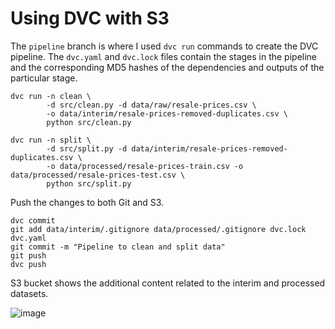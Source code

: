 # Using DVC with S3

The `pipeline` branch is where I used `dvc run` commands to create the DVC pipeline. The `dvc.yaml` and `dvc.lock` files contain the stages in the pipeline and the corresponding MD5 hashes of the dependencies and outputs of the particular stage.

```
dvc run -n clean \
        -d src/clean.py -d data/raw/resale-prices.csv \
        -o data/interim/resale-prices-removed-duplicates.csv \
        python src/clean.py

dvc run -n split \
        -d src/split.py -d data/interim/resale-prices-removed-duplicates.csv \
        -o data/processed/resale-prices-train.csv -o data/processed/resale-prices-test.csv \
        python src/split.py
```

Push the changes to both Git and S3.

```
dvc commit
git add data/interim/.gitignore data/processed/.gitignore dvc.lock dvc.yaml
git commit -m "Pipeline to clean and split data"
git push
dvc push
```

S3 bucket shows the additional content related to the interim and processed datasets.

![image](https://user-images.githubusercontent.com/51873343/108139811-d48c5180-70fb-11eb-8d2c-6825040ae23a.png)
